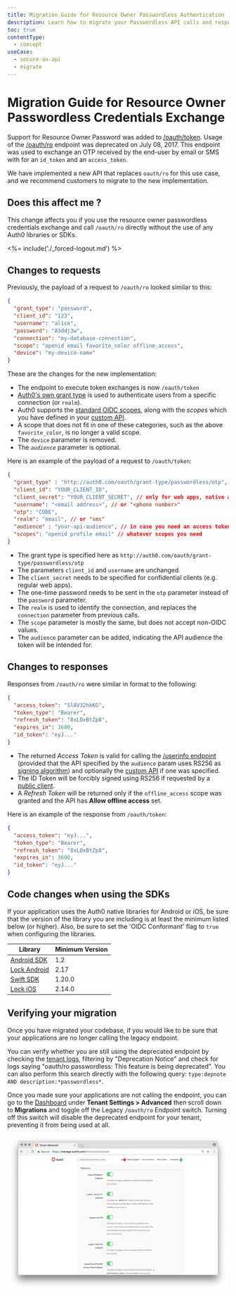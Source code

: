 ```yaml
---
title: Migration Guide for Resource Owner Passwordless Authentication
description: Learn how to migrate your Passwordless API calls and responses from /oauth/ro to /oauth/token
toc: true
contentType:
  - concept
useCase:
  - secure-an-api
  - migrate
---
```

# Migration Guide for Resource Owner Passwordless Credentials Exchange

Support for Resource Owner Password was added to [/oauth/token](/api/authentication#authorization-code). Usage of the [/oauth/ro](/api/authentication#resource-owner) endpoint was deprecated on July 08, 2017. This endpoint was used to exchange an OTP received by the end-user by email or SMS with for an `id_token` and an `access_token`. 

We have implemented a new API that replaces `oauth/ro` for this use case, and we recommend customers to migrate to the new implementation.

## Does this affect me ?

This change affects you if you use the resource owner passwordless credentials exchange and call `/oauth/ro` directly without the use of any Auth0 libraries or SDKs. 

<%= include('./_forced-logout.md') %>

## Changes to requests

Previously, the payload of a request to `/oauth/ro` looked similar to this:

```json
{
  "grant_type": "password",
  "client_id": "123",
  "username": "alice",
  "password": "A3ddj3w", 
  "connection": "my-database-connection",
  "scope": "openid email favorite_color offline_access",
  "device": "my-device-name"
}
```

These are the changes for the new implementation:

* The endpoint to execute token exchanges is now `/oauth/token`
* [Auth0's own grant type](/api-auth/tutorials/password-grant#realm-support) is used to authenticate users from a specific connection (or `realm`). 
* Auth0 supports the [standard OIDC scopes](/scopes/current/oidc-scopes), along with the <dfn data-key="scope">scopes</dfn> which you have defined in your [custom API](/api-auth/apis).
* A scope that does not fit in one of these categories, such as the above `favorite_color`, is no longer a valid scope.
* The `device` parameter is removed.
* The <dfn data-key="audience">`audience`</dfn> parameter is optional.

Here is an example of the payload of a request to `/oauth/token`:

```json
{
  "grant_type" : "http://auth0.com/oauth/grant-type/passwordless/otp",
  "client_id": "YOUR_CLIENT_ID",
  "client_secret": "YOUR_CLIENT_SECRET", // only for web apps, native apps don’t have a client secret
  "username": "<email address>", // or "<phone number>"
  "otp": "CODE",
  "realm": "email", // or "sms" 
  "audience" : "your-api-audience", // in case you need an access token for a specific API
  "scopes": "openid profile email" // whatever scopes you need
}
```

* The grant type is specified here as `http://auth0.com/oauth/grant-type/passwordless/otp`
* The parameters `client_id` and `username` are unchanged.
* The `client_secret` needs to be specified for confidential clients (e.g. regular web apps).
* The one-time password needs to be sent in the `otp` parameter instead of the `password` parameter.
* The `realm` is used to identify the connection, and replaces the `connection` parameter from previous calls.
* The `scope` parameter is mostly the same, but does not accept non-OIDC values.
* The `audience` parameter can be added, indicating the API audience the token will be intended for.

## Changes to responses

Responses from `/oauth/ro` were similar in format to the following:

```json
{
  "access_token": "SlAV32hkKG",
  "token_type": "Bearer",
  "refresh_token": "8xLOxBtZp8",
  "expires_in": 3600,
  "id_token": "eyJ..."
}
```

* The returned <dfn data-key="access-token">Access Token</dfn> is valid for calling the [/userinfo endpoint](/api/authentication#get-user-info) (provided that the API specified by the `audience` param uses RS256 as [signing algorithm](/tokens/concepts/signing-algorithms)) and optionally the [custom API](/api-auth/apis) if one was specified.
* The ID Token will be forcibly signed using RS256 if requested by a [public client](/clients/client-types#public-clients).
* A <dfn data-key="refresh-token">Refresh Token</dfn> will be returned only if the `offline_access` scope was granted and the API has **Allow offline access** set.

Here is an example of the response from `/oauth/token`:

```json
{
  "access_token": "eyJ...",
  "token_type": "Bearer",
  "refresh_token": "8xLOxBtZp8",
  "expires_in": 3600,
  "id_token": "eyJ..."
}
```

## Code changes when using the SDKs

If your application uses the Auth0 native libraries for Android or iOS, be sure that the version of the library you are including is at least the minimum listed below (or higher). Also, be sure to set the 'OIDC Conformant' flag to `true` when configuring the libraries.

|Library|Minimum Version|
|---|---|
|[Android SDK](/libraries/auth0-android/passwordless)|1.2| 
|[Lock Android](/libraries/lock-android/passwordless)|2.17|
|[Swift SDK](/libraries/auth0-swift/passwordless)|1.20.0|
|[Lock iOS](/libraries/lock-ios/passwordless)|2.14.0|

## Verifying your migration

Once you have migrated your codebase, if you would like to be sure that your applications are no longer calling the legacy endpoint.

You can verify whether you are still using the deprecated endpoint by checking the [tenant logs](${manage_url}/#/logs), filtering by "Deprecation Notice" and check for logs saying "oauth/ro passwordless: This feature is being deprecated". You can also perform this search directly with the following query: `type:depnote AND description:*passwordless*`.

Once you made sure your applications are not calling the endpoint, you can go to the [Dashboard](${manage_url}/#/tenant/advanced) under **Tenant Settings > Advanced** then scroll down to **Migrations** and toggle off the Legacy `/oauth/ro` Endpoint switch. Turning off this switch will disable the deprecated endpoint for your tenant, preventing it from being used at all.

![Legacy Migration Toggles](/media/articles/libraries/lock/migration-toggles.png)

